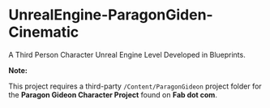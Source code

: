 # UnrealEngine-ParagonGiden-Cinematic
A Third Person Character Unreal Engine Level Developed in Blueprints.

**Note:**

This project requires a third-party `/Content/ParagonGideon` project folder for the **Paragon Gideon Character Project** found on **Fab dot com**.

